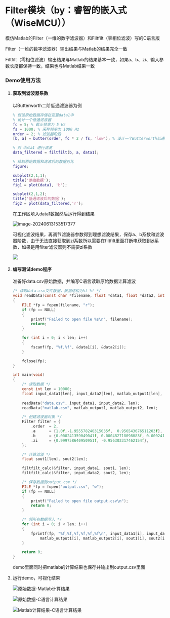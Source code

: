 # Filter模块（by：睿智的嵌入式（WiseMCU））
模仿Matlab的Filter（一维的数字滤波器）和Filtfilt（零相位滤波）写的C语言版

Filter（一维的数字滤波器）输出结果与Matlab的结果完全一致

Filtfilt（零相位滤波）输出结果与Matlab的结果基本一致，如果a、b、zi、输入参数长度都保持一致，结果也与Matlab结果一致

### Demo使用方法

1.  #### 获取到滤波器系数

    以Butterworth二阶低通滤波器为例

    ```matlab
    % 假设原始数据存储在变量data1中
    % 设计一个低通滤波器
    fc = 5; % 截止频率为 5 Hz
    fs = 1000; % 采样频率为 1000 Hz
    order = 2; % 滤波器阶数
    [b, a] = butter(order, fc * 2 / fs, 'low'); % 设计一个Butterworth低通滤波器
    
    % 对 data1 进行滤波
    data_filtered = filtfilt(b, a, data1);
    
    % 绘制原始数据和滤波后的数据对比
    figure;
    
    subplot(2,1,1);
    title('原始数据');
    fig1 = plot(data1, 'b');
    
    subplot(2,1,2);
    title('低通滤波后的数据');
    fig2 = plot(data_filtered,'r');
    ```

    在工作区填入data1数据然后运行得到结果

    ![image-20240613153517377](E:\Desktop\Tools\matlab\filter\image-20240613153517377.png)

    可视化滤波结果，再调节滤波器参数得到理想滤波结果，保存a、b系数和滤波器阶数，由于无法直接获取到zi系数所以需要在filtfilt里面打断电获取到zi系数，如果是用filter滤波器则不需要zi系数

    ![](E:\Desktop\Tools\matlab\filter\image-20240613154001124.png)

2.  #### 编写测试demo程序

    准备好data.csv原始数据，并编写C语言读取原始数据计算滤波

    ```c
    /* 读取data.csv文件数据，数据结构为%f %f */
    void readData(const char *filename, float *data1, float *data2, int len)
    {
        FILE *fp = fopen(filename, "r");
        if (fp == NULL)
        {
            printf("Failed to open file %s\n", filename);
            return;
        }
    
        for (int i = 0; i < len; i++)
        {
            fscanf(fp, "%f,%f", &data1[i], &data2[i]);
        }
    
        fclose(fp);
    }
    
    int main(void)
    {
        /* 读取数据 */ 
        const int len = 10000;
        float input_data1[len], input_data2[len], matlab_output1[len], matlab_output2[len];
        
        readData("data.csv", input_data1, input_data2, len);
        readData("matlab.csv", matlab_output1, matlab_output2, len);
    
        /* 创建滤波器对象 */ 
        Filter filter = {
            .order  = 2,
            .a      = {1.0f,-1.955578240315035f,  0.956543676511203f},
            .b      = {0.000241359049041f, 0.000482718098083f, 0.000241359049041f},
            .zi     = {0.999758640950951f, -0.956302317462154f},
        };
    
        /* 计算滤波 */
        float sout1[len], sout2[len];
    
        filtfilt_calc(&filter, input_data1, sout1, len);
        filtfilt_calc(&filter, input_data2, sout2, len);
    
        /* 保存数据到output.csv */
        FILE *fp = fopen("output.csv", "w");
        if (fp == NULL)
        {
            printf("Failed to open file output.csv\n");
            return 0;
        }
    
        /* 将所有数据写入 */
        for (int i = 0; i < len; i++)
        {
            fprintf(fp, "%f,%f,%f,%f,%f,%f\n", input_data1[i], input_data2[i], 
                matlab_output1[i], matlab_output2[i], sout1[i], sout2[i]);
        }
    
        return 0;
    }
    ```

    demo里面同时把matlab的计算结果也保存并输出到output.csv里面

3.  运行demo，可视化结果

    [^原始数据-Matlab计算结果]: 滤波效果达到预期

    ![原始数据-Matlab计算结果](E:\Desktop\Tools\matlab\filter\image-20240613154646939.png)

    [^原始数据-C语言计算结果]: 实际滤波效果达到预期

    ![原始数据-C语言计算结果](E:\Desktop\Tools\matlab\filter\image-20240613154708531.png)

    [^Matlab计算结果-C语言计算结果]: 结果完全一致

    ![Matlab计算结果-C语言计算结果](E:\Desktop\Tools\matlab\filter\image-20240613154736867.png)

